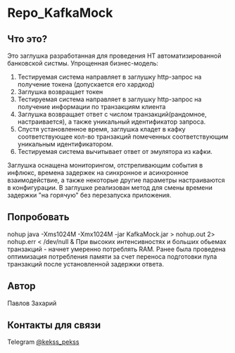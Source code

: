 # Repo_KafkaMock
## Что это?
Это заглушка разработанная для проведения НТ автоматизированной банковской систмы.
Упрощенная бизнес-модель: 
1) Тестируемая система направляет в заглушку http-запрос на получение токена (допускается его хардкод)
2) Заглушка возвращает токен
3) Тестируемая система направляет в заглушку http-запрос на получение информации по транзакциям клиента
4) Заглушка возвращает ответ с числом транзакций(рандомное, настраивается), а также уникальный идентификатор запроса.
5) Спустя установленное время, заглушка кладет в кафку соответствующее кол-во транзакций помеченных соответствующим уникальным идентификатором.
6) Тестируемая система вычитывает ответ от эмулятора из кафки.

Заглушка оснащена мониторингом, отстреливающим события в инфлюкс, времена задержек на синхронное и асинхронное взаимодействие, а также некоторые другие параметры настраиваются в конфигурации. 
В заглушке реализован метод для смены времени задержки "на горячую" без перезапуска приложения.

## Попробовать
nohup java -Xms1024M -Xmx1024M -jar KafkaMock.jar > nohup.out 2> nohup.err < /dev/null &
При высоких интенсивностях и больших обьемах транзакций - начнет умеренно потреблять RAM.
Ранее была проведена оптимизация потребления памяти за счет переноса подготовки пула транзакций после установленной задержки ответа.


## Автор
Павлов Захарий

## Контакты для связи
Telegram [@kekss_pekss](https://t.me/kekss_pekss)



